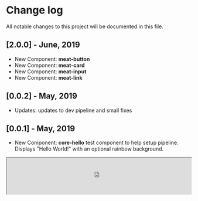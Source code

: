 # Change log

All notable changes to this project will be documented in this file.

## [2.0.0] - June, 2019
* New Component: **meat-button**
* New Component: **meat-card**
* New Component: **meat-input**
* New Component: **meat-link**

## [0.0.2] - May, 2019
* Updates: updates to dev pipeline and small fixes

## [0.0.1] - May, 2019 
* New Component:  **core-hello** test component to help setup pipeline. Displays "Hello World!" with an optional rainbow background.
<iframe src="https://meat-space.org/web_components/core-hello/core-hello-test.html" width="100%" height="100px"></iframe>



